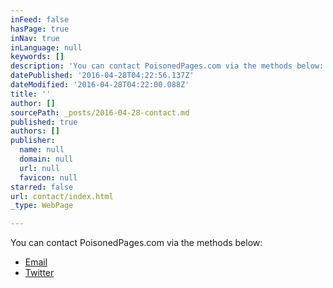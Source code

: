 ```yaml
---
inFeed: false
hasPage: true
inNav: true
inLanguage: null
keywords: []
description: 'You can contact PoisonedPages.com via the methods below:'
datePublished: '2016-04-28T04:22:56.137Z'
dateModified: '2016-04-28T04:22:00.088Z'
title: ''
author: []
sourcePath: _posts/2016-04-28-contact.md
published: true
authors: []
publisher:
  name: null
  domain: null
  url: null
  favicon: null
starred: false
url: contact/index.html
_type: WebPage

---
```

You can contact PoisonedPages.com via the methods below:

* [Email][0]
* [Twitter][1]

[0]: mailto:contact@poisonedpages.com
[1]: https://twitter.com/poisonedpages